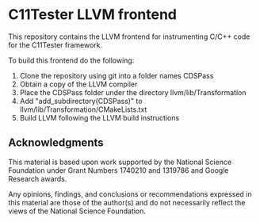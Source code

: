 C11Tester LLVM frontend
=======================

This repository contains the LLVM frontend for instrumenting C/C++
code for the C11Tester framework.

To build this frontend do the following:
1) Clone the repository using git into a folder names CDSPass
2) Obtain a copy of the LLVM compiler
2) Place the CDSPass folder under the directory llvm/lib/Transformation
3) Add "add_subdirectory(CDSPass)" to llvm/lib/Transformation/CMakeLists.txt
4) Build LLVM following the LLVM build instructions

Acknowledgments
---------------

This material is based upon work supported by the National Science
Foundation under Grant Numbers 1740210 and 1319786 and Google Research 
awards.

Any opinions, findings, and conclusions or recommendations expressed in
this material are those of the author(s) and do not necessarily reflect
the views of the National Science Foundation.

